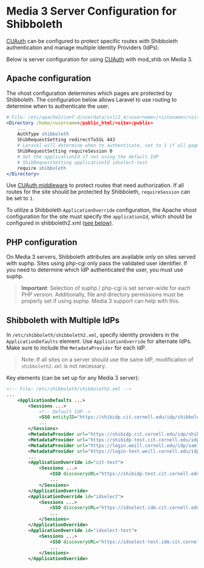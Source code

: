 # Media 3 Server Configuration for Shibboleth 

[CUAuth](README.md) can be configured to protect specific routes with Shibboleth authentication and manage multiple 
Identity Providers (IdPs).

Below is server configuration for using [CUAuth](README.md) with mod_shib on Media 3.

## Apache configuration

The vhost configuration determines which pages are protected by Shibboleth. The configuration below allows
Laravel to use routing to determine when to authenticate the user.

```apache
# File: /etc/apache2/conf.d/userdata/ssl/2_4/<username>/<sitename>/<sitename>.conf
<Directory /home/<username>/public_html/<site>/public>
    ...
    AuthType shibboleth
    ShibRequestSetting redirectToSSL 443
    # Laravel will determine when to authenticate, set to 1 if all pages should be protected
    ShibRequestSetting requireSession 0
    # Set the applicationId if not using the default IdP
    # ShibRequestSetting applicationId idselect-test
    require shibboleth
</Directory>
```

Use [CUAuth middleware](README.md#single-sign-on) to protect routes that need authorization. If all routes for the site 
should be protected by Shibboleth, `requireSession` can be set to `1`. 

To utilize a Shibboleth `ApplicationOverride` configuration, the Apache vhost configuration for the site must specify 
the `applicationId`, which should be configured in shibboleth2.xml ([see below](#shibboleth-with-multiple-idps)).


## PHP configuration

On Media 3 servers, Shibboleth attributes are available only on sites served with suphp. Sites using php-cgi
only pass the validated user identifier. If you need to determine which IdP authenticated the user, you must use suphp.

> **Important**: Selection of suphp / php-cgi is set server-wide for each PHP version. Additionally, file and directory permissions must be properly set if using suphp. Media 3 support can help with this.


## Shibboleth with Multiple IdPs

In `/etc/shibboleth/shibboleth2.xml`, specify identity providers in the `ApplicationDefaults` element. Use `ApplicationOverride` for alternate IdPs. Make sure to include the `MetadataProvider` for each IdP.

> Note: If all sites on a server should use the same IdP, modification of `shibboleth2.xml` is not necessary.

Key elements (can be set up for any Media 3 server):
```xml
<!-- File: /etc/shibboleth/shibboleth2.xml -->
...
    <ApplicationDefaults ...>
        <Sessions ...>
            <!-- Default IdP-->
            <SSO entityID="https://shibidp.cit.cornell.edu/idp/shibboleth" ...>
            ...
        </Sessions>
        <MetadataProvider url="https://shibidp.cit.cornell.edu/idp/shibboleth" backingFilePath="cornellidp.xml" ... />
        <MetadataProvider url="https://shibidp-test.cit.cornell.edu/idp/shibboleth" backingFilePath="cornell-test-idp.xml" ... />
        <MetadataProvider url="https://login.weill.cornell.edu/idp/saml2/idp/metadata.php" backingFilePath="weill-idp.xml" ... />
        <MetadataProvider url="https://login-test.weill.cornell.edu/idp/saml2/idp/metadata.php" backingFilePath="weill-test-idp.xml" ... />
        ...
        <ApplicationOverride id="cit-test">
            <Sessions ...>
                <SSO discoveryURL="https://shibidp-test.cit.cornell.edu/idp/shibboleth" ...>
                ...
            </Sessions>
        </ApplicationOverride>
        <ApplicationOverride id="idselect">
            <Sessions ...>
                <SSO discoveryURL="https://idselect.idm.cit.cornell.edu/idselect/select.html" ...>
                ...
            </Sessions>
        </ApplicationOverride>
        <ApplicationOverride id="idselect-test">
            <Sessions ...>
                <SSO discoveryURL="https://idselect-test.idm.cit.cornell.edu/idselect/select.html" ...>
                ...
            </Sessions>
        </ApplicationOverride>
```
